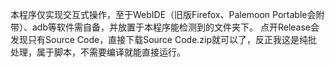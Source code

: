 本程序仅实现交互式操作，至于WebIDE（旧版Firefox、Palemoon Portable会附带）、adb等软件需自备，并放置于本程序能检测到的文件夹下。
点开Release会发现只有Source Code，直接下载Source Code.zip就可以了，反正我这是纯批处理，属于脚本，不需要编译就能直接运行。
